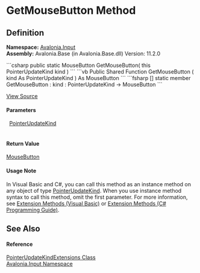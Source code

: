 # GetMouseButton Method




## Definition
**Namespace:** <a href="N_Avalonia_Input">Avalonia.Input</a>  
**Assembly:** Avalonia.Base (in Avalonia.Base.dll) Version: 11.2.0

<Tabs groupId="api-code-preview">
<TabItem value="csharp" label="C#">
```csharp
public static MouseButton GetMouseButton(
	this PointerUpdateKind kind
)
```
</TabItem>
<TabItem value="vb" label="VB">
```vb
<ExtensionAttribute>
Public Shared Function GetMouseButton ( 
	kind As PointerUpdateKind
) As MouseButton
```
</TabItem>
<TabItem value="fsharp" label="F#">
```fsharp
[<ExtensionAttribute>]
static member GetMouseButton : 
        kind : PointerUpdateKind -> MouseButton 
```
</TabItem>
</Tabs>



<a href="https://github.com/AvaloniaUI/Avalonia/tree/master/src/Avalonia.Base/Input/PointerPoint.cs#L210" title="View the source code">View Source</a>



#### Parameters
<dl><dt>  <a href="T_Avalonia_Input_PointerUpdateKind">PointerUpdateKind</a></dt><dd> </dd></dl>

#### Return Value
<a href="T_Avalonia_Input_MouseButton">MouseButton</a>

#### Usage Note
In Visual Basic and C#, you can call this method as an instance method on any object of type <a href="T_Avalonia_Input_PointerUpdateKind">PointerUpdateKind</a>. When you use instance method syntax to call this method, omit the first parameter. For more information, see <a href="https://docs.microsoft.com/dotnet/visual-basic/programming-guide/language-features/procedures/extension-methods" target="_blank" rel="noopener noreferrer">Extension Methods (Visual Basic)</a> or <a href="https://docs.microsoft.com/dotnet/csharp/programming-guide/classes-and-structs/extension-methods" target="_blank" rel="noopener noreferrer">Extension Methods (C# Programming Guide)</a>.

## See Also


#### Reference
<a href="T_Avalonia_Input_PointerUpdateKindExtensions">PointerUpdateKindExtensions Class</a>  
<a href="N_Avalonia_Input">Avalonia.Input Namespace</a>  
